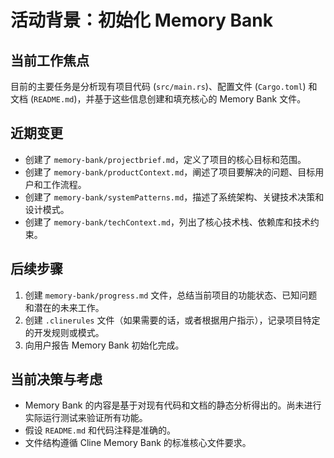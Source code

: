 # 活动背景：初始化 Memory Bank

## 当前工作焦点

目前的主要任务是分析现有项目代码 (`src/main.rs`)、配置文件 (`Cargo.toml`) 和文档 (`README.md`)，并基于这些信息创建和填充核心的 Memory Bank 文件。

## 近期变更

-   创建了 `memory-bank/projectbrief.md`，定义了项目的核心目标和范围。
-   创建了 `memory-bank/productContext.md`，阐述了项目要解决的问题、目标用户和工作流程。
-   创建了 `memory-bank/systemPatterns.md`，描述了系统架构、关键技术决策和设计模式。
-   创建了 `memory-bank/techContext.md`，列出了核心技术栈、依赖库和技术约束。

## 后续步骤

1.  创建 `memory-bank/progress.md` 文件，总结当前项目的功能状态、已知问题和潜在的未来工作。
2.  创建 `.clinerules` 文件（如果需要的话，或者根据用户指示），记录项目特定的开发规则或模式。
3.  向用户报告 Memory Bank 初始化完成。

## 当前决策与考虑

-   Memory Bank 的内容是基于对现有代码和文档的静态分析得出的。尚未进行实际运行测试来验证所有功能。
-   假设 `README.md` 和代码注释是准确的。
-   文件结构遵循 Cline Memory Bank 的标准核心文件要求。
